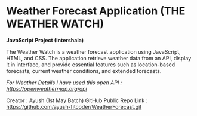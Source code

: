 # Weather Forecast Application (THE WEATHER WATCH)

**JavaScript Project (Intershala)**

The Weather Watch is a weather forecast application using
JavaScript, HTML, and CSS. The application retrieve weather data from an API,
display it in interface, and provide essential features such as
location-based forecasts, current weather conditions, and extended forecasts.

_For Weather Details I have used this open API : https://openweathermap.org/api_

Creator : Ayush (1st May Batch)
GitHub Public Repo Link : https://github.com/ayush-fitcoder/WeatherForecast.git